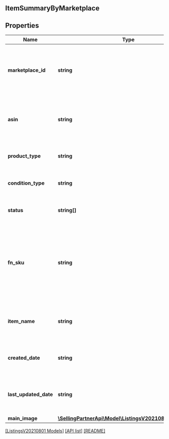 ## ItemSummaryByMarketplace

## Properties

Name | Type | Description | Notes
------------ | ------------- | ------------- | -------------
**marketplace_id** | **string** | A marketplace identifier. Identifies the Amazon marketplace for the listings item. |
**asin** | **string** | Amazon Standard Identification Number (ASIN) of the listings item. |
**product_type** | **string** | The Amazon product type of the listings item. |
**condition_type** | **string** | Identifies the condition of the listings item. | [optional]
**status** | **string[]** | Statuses that apply to the listings item. |
**fn_sku** | **string** | Fulfillment network stock keeping unit is an identifier used by Amazon fulfillment centers to identify each unique item. | [optional]
**item_name** | **string** | Name, or title, associated with an Amazon catalog item. |
**created_date** | **string** | Date the listings item was created, in ISO 8601 format. |
**last_updated_date** | **string** | Date the listings item was last updated, in ISO 8601 format. |
**main_image** | [**\SellingPartnerApi\Model\ListingsV20210801\ItemImage**](ItemImage.md) |  | [optional]

[[ListingsV20210801 Models]](../) [[API list]](../../Api) [[README]](../../../README.md)
